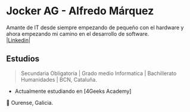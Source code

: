 

<!--
**JockerAG/JockerAG** is a ✨ _special_ ✨ repository because its `README.md` (this file) appears on your GitHub profile.

Here are some ideas to get you started:

- 🔭 I’m currently working on ...
- 🌱 I’m currently learning ...
- 👯 I’m looking to collaborate on ...
- 🤔 I’m looking for help with ...
- 💬 Ask me about ...
- 📫 How to reach me: ...
- 😄 Pronouns: ...
- ⚡ Fun fact: ...
-->
# Jocker AG - Alfredo Márquez

Amante de IT desde siempre empezando de pequeño con el hardware y ahora empezando mi camino en el desarrollo de software. <br>
|[Linkedin](https://www.linkedin.com/in/alfredo-m%C3%A1rquez-g%C3%A1ndara-33968014b/)|

## Estudios 

> Secundaria Obligatoria | Grado medio Informatica | Bachillerato Humanidades | BCN, Cataluña.

- Actualmente estudiando en [4Geeks Academy] 

🏡 Ourense, Galicia.


